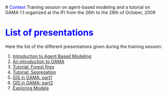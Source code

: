 
<br />
# <font color='blue'>Context</font>
Training session on agent-based modeling and a tutorial on GAMA 1.1 organized at the IFI from the 26th to the 28th of October, 2009

# <font color='blue'>List of presentations</font>
Here the list of the different presentations given during the training session:

  1. [Introduction to Agent Based Modeling](http://gama-platform.googlecode.com/files/1.%20Introduction%20to%20Agent%20Based%20Modeling.pdf)
  1. [An introduction to GAMA](http://gama-platform.googlecode.com/files/2.%20Introduction%20to%20GAMA.pdf)
  1. [Tutorial: Forest fires](http://gama-platform.googlecode.com/files/3.%20Tutorial%20Forest%20Fire.pdf)
  1. [Tutorial: Segregation](http://gama-platform.googlecode.com/files/4.%20Tutorial%20Segregation.pdf)
  1. [GIS in GAMA: part1](http://code.google.com/p/gama-platform/downloads/detail?name=5.%20GIS%20in%20GAMA%20Part%201.pdf&can=1&q=)
  1. [GIS in GAMA: part2](http://code.google.com/p/gama-platform/downloads/detail?name=6.%20GIS%20in%20GAMA%20Part%202.pdf&can=1&q=)
  1. [Exploring Models](http://code.google.com/p/gama-platform/downloads/detail?name=7.%20Exploring%20Models%20in%20GAMA.pdf&can=1&q=)